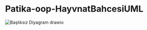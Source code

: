 # Patika-oop-HayvnatBahcesiUML

![Başlıksız Diyagram drawio](https://user-images.githubusercontent.com/71853456/188277650-a6a2b108-328c-4293-9d16-c1aba48d22f4.png)
